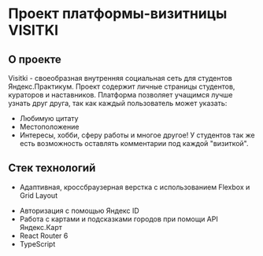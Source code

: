 # Проект платформы-визитницы VISITKI

## О проекте

Visitki - своеобразная внутренняя социальная сеть для студентов Яндекс.Практикум. Проект содержит личные страницы студентов, кураторов и наставников. Платформа позволяет учащимся лучше узнать друг друга, так как каждый пользователь может указать:

- Любимую цитату
- Местоположение
- Интересы, хобби, сферу работы и многое другое!
  У студентов так же есть возможность оставлять комментарии под каждой "визиткой".

## Стек технологий

- Адаптивная, кроссбраузерная верстка с использованием Flexbox и Grid Layout

* Авторизация с помощью Яндекс ID
* Работа с картами и подсказками городов при помощи API Яндекс.Карт
* React Router 6
* TypeScript

